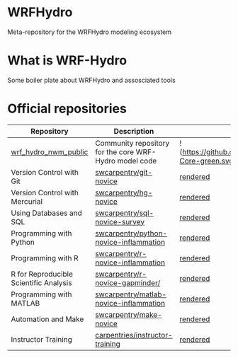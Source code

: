 # WRFHydro
Meta-repository for the WRFHydro modeling ecosystem

# What is WRF-Hydro
Some boiler plate about WRFHydro and assosciated tools

# Official repositories
|Repository|Description|Status
|------|------|-----------|
[wrf_hydro_nwm_public](https://github.com/NCAR/wrf_hydro_nwm_public) | Community repository for the core WRF-Hydro model code| !(https://github.com/NCAR/WRFHydro/blob/master/static/badges/Status-Core-green.svg) |
Version Control with Git| [swcarpentry/git-novice](https://github.com/swcarpentry/git-novice) | [rendered](http://swcarpentry.github.io/git-novice/) |
Version Control with Mercurial | [swcarpentry/hg-novice](https://github.com/swcarpentry/hg-novice) | [rendered](http://swcarpentry.github.io/hg-novice/) |
Using Databases and SQL	| [swcarpentry/sql-novice-survey](https://github.com/swcarpentry/sql-novice-survey) | [rendered](http://swcarpentry.github.io/sql-novice-survey/) |
Programming with Python	| [swcarpentry/python-novice-inflammation](https://github.com/swcarpentry/python-novice-inflammation) | [rendered](http://swcarpentry.github.io/python-novice-inflammation/)
Programming with R | [swcarpentry/r-novice-inflammation](https://github.com/swcarpentry/r-novice-inflammation) | [rendered](http://swcarpentry.github.io/r-novice-inflammation/) |
R for Reproducible Scientific Analysis | [swcarpentry/r-novice-gapminder/](https://github.com/swcarpentry/r-novice-gapminder) | [rendered](http://swcarpentry.github.io/r-novice-gapminder/)
Programming with MATLAB	| [swcarpentry/matlab-novice-inflammation](https://github.com/swcarpentry/matlab-novice-inflammation) | [rendered](http://swcarpentry.github.io/matlab-novice-inflammation/)
Automation and Make	| [swcarpentry/make-novice](https://github.com/swcarpentry/make-novice) | [rendered](http://swcarpentry.github.io/make-novice)
Instructor Training	 | [carpentries/instructor-training](https://github.com/carpentries/instructor-training) | [rendered](http://carpentries.github.io/instructor-training/) 